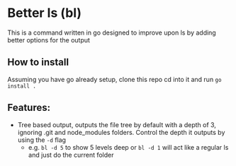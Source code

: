 # Better ls (bl)

This is a command written in go designed to improve upon ls by adding better options for the output

## How to install
Assuming you have go already setup, clone this repo cd into it and run `go install .`

## Features:
- Tree based output, outputs the file tree by default with a depth of 3, ignoring .git and node_modules folders. Control the depth it outputs by using the `-d` flag
  - e.g. `bl -d 5` to show 5 levels deep or `bl -d 1` will act like a regular ls and just do the current folder
